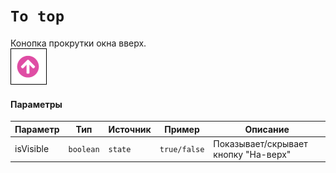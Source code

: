 # `To top`
Конопка прокрутки окна вверх.<br/>
![ToTop](images/1.png)

#### Параметры
|Параметр|Тип|Источник|Пример|Описание|
|---|---|---|---|---|
|isVisible|`boolean`|`state`|`true/false`|Показывает/скрывает кнопку "На-верх"|
